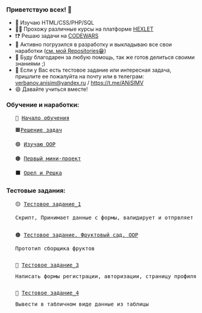 ### Приветствую всех! 👋

- 🔭 Изучаю HTML/CSS/PHP/SQL
- 👨‍🎓 Прохожу различные курсы на платформе <a href ="https://ru.hexlet.io/programs/php">HEXLET</a>
- ❗❓ Решаю задачи на <a href ="https://www.codewars.com/users/AnisimV/stats">CODEWARS</a>
- 🌱 Активно погрузился в разработку и выкладываю все свои наработки (<a href ="https://github.com/anisimV?tab=repositories">cм. мой Repositories😁</a>)
- 👯 Буду благодарен за любую помощь, так же готов делиться своими знаниями ;)
- 🤔 Если у Вас есть тестовое задание или интересная задача, пришлите ее пожалуйта на почту или в телеграм:
                 verbanov.anisim@yandex.ru / https://t.me/ANiSIMV
- 😄 Давайте учиться вместе!

<h3>Обучение и наработки:</h3>
<ul>
    <pre><li type="none">🐘 <a href="https://github.com/anisimV/lesson.php">Начало обучения</a></li></pre>
    <pre><li type="none">🟧<a href="https://github.com/anisimV/practicePHP">Решение задач</a></li></pre>
    <pre><li type="none">🟢 <a href="https://github.com/anisimV/phpOOP">Изучаю OOP</a></li></pre>
    <pre><li type="none">🟠 <a href="https://github.com/anisimV/firstProject">Первый мини-проект</a></li></pre>
    <pre><li type="none">⬛ <a href="https://github.com/anisimV/headsAndTails">Орел и Решка</a></li></pre>
</ul>
<h3>Тестовые задания:</h3>
<ul>
     <pre><li type="none">🟡 <a href="https://github.com/anisimV/testTask">Тестовое задание_1</a><p>Скрипт, Принимает данные с формы, валидирует и отпрвляет на почту / БД</li></p></pre>
     <pre><li type="none">🟤 <a href="https://github.com/anisimV/testTask_orchard">Тестовое задание. Фруктовый сад. OOP</a><p>Прототип сборщика фруктов </p></li></pre>
     <pre><li type="none">🔵 <a href="https://github.com/anisimV/testTask_3">Тестовое задание_3</a><p>Написать формы регистрации, авторизации, страницу профиля</p></li></pre>
     <pre><li type="none">🔴 <a href="https://github.com/anisimV/testTask_4">Тестовое задание_4</a><p>Вывести в табличном виде данные из таблицы</p></li></pre>
</ul>

